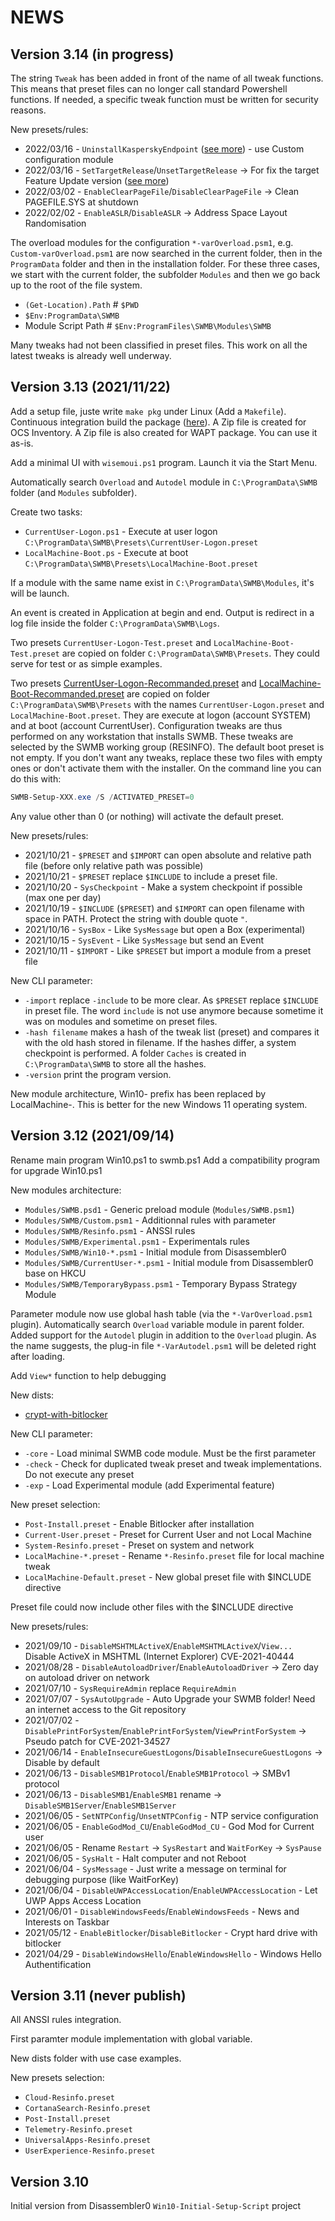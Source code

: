 # NEWS

## Version 3.14 (in progress)

The string `Tweak` has been added in front of the name of all tweak functions.
This means that preset files can no longer call standard Powershell functions.
If needed, a specific tweak function must be written for security reasons.

New presets/rules:

 * 2022/03/16 - `UninstallKasperskyEndpoint` ([see more](dists/uninstall-kaspersky/)) - use Custom configuration module
 * 2022/03/16 - `SetTargetRelease`/`UnsetTargetRelease` -> For fix the target Feature Update version ([see more](https://admx.help/?Category=Windows_10_2016&Policy=Microsoft.Policies.WindowsUpdate::TargetReleaseVersion))
 * 2022/03/02 - `EnableClearPageFile`/`DisableClearPageFile` -> Clean PAGEFILE.SYS at shutdown
 * 2022/02/02 - `EnableASLR`/`DisableASLR` -> Address Space Layout Randomisation

The overload modules for the configuration `*-varOverload.psm1`,
e.g. `Custom-varOverload.psm1` are now searched in the current folder,
then in the `ProgramData` folder and then in the installation folder.
For these three cases, we start with the current folder,
the subfolder `Modules` and then we go back up to the root of the file system.
 * `(Get-Location).Path`  # `$PWD`
 * `$Env:ProgramData\SWMB`
 * Module Script Path  # `$Env:ProgramFiles\SWMB\Modules\SWMB`

Many tweaks had not been classified in preset files.
This work on all the latest tweaks is already well underway.


## Version 3.13 (2021/11/22)

Add a setup file, juste write `make pkg` under Linux (Add a `Makefile`).
Continuous integration build the package
([here](https://resinfo-gt.pages.in2p3.fr/swmb/resinfo-swmb/)).
A Zip file is created for OCS Inventory.
A Zip file is also created for WAPT package.
You can use it as-is.

Add a minimal UI with `wisemoui.ps1` program. Launch it via the Start Menu.

Automatically search `Overload` and `Autodel` module in `C:\ProgramData\SWMB` folder
(and `Modules` subfolder).

Create two tasks:

 * `CurrentUser-Logon.ps1` - Execute at user logon `C:\ProgramData\SWMB\Presets\CurrentUser-Logon.preset`
 * `LocalMachine-Boot.ps` - Execute at boot `C:\ProgramData\SWMB\Presets\LocalMachine-Boot.preset`

If a module with the same name exist in `C:\ProgramData\SWMB\Modules`, it's will be launch.

An event is created in Application at begin and end.
Output is redirect in a log file inside the folder `C:\ProgramData\SWMB\Logs`.

Two presets `CurrentUser-Logon-Test.preset` and `LocalMachine-Boot-Test.preset`
are copied on folder `C:\ProgramData\SWMB\Presets`.
They could serve for test or as simple examples.

Two presets [CurrentUser-Logon-Recommanded.preset](Presets/CurrentUser-Logon-Recommanded.preset)
and [LocalMachine-Boot-Recommanded.preset](Presets/LocalMachine-Boot-Recommanded.preset)
are copied on folder `C:\ProgramData\SWMB\Presets`
with the names `CurrentUser-Logon.preset` and `LocalMachine-Boot.preset`.
They are execute at logon (account SYSTEM) and at boot (account CurrentUser).
Configuration tweaks are thus performed on any workstation that installs SWMB.
These tweaks are selected by the SWMB working group (RESINFO).
The default boot preset is not empty.
If you don't want any tweaks, replace these two files with empty ones
or don't activate them with the installer.
On the command line you can do this with:
```ps1
SWMB-Setup-XXX.exe /S /ACTIVATED_PRESET=0
```
Any value other than 0 (or nothing) will activate the default preset.

New presets/rules:

 * 2021/10/21 - `$PRESET` and `$IMPORT` can open absolute and relative path file (before only relative path was possible)
 * 2021/10/21 - `$PRESET` replace `$INCLUDE` to include a preset file.
 * 2021/10/20 - `SysCheckpoint` - Make a system checkpoint if possible (max one per day)
 * 2021/10/19 - `$INCLUDE` (`$PRESET`) and `$IMPORT` can open filename with space in PATH. Protect the string with double quote `"`.
 * 2021/10/16 - `SysBox` - Like `SysMessage` but open a Box (experimental)
 * 2021/10/15 - `SysEvent` - Like `SysMessage` but send an Event
 * 2021/10/11 - `$IMPORT` - Like `$PRESET` but import a module from a preset file

New CLI parameter:

 * `-import` replace `-include` to be more clear.
   As `$PRESET` replace `$INCLUDE` in preset file.
   The word `include` is not use anymore because sometime it was on modules and sometime on preset files.
 * `-hash filename` makes a hash of the tweak list (preset)
   and compares it with the old hash stored in filename.
   If the hashes differ, a system checkpoint is performed.
   A folder `Caches` is created in `C:\ProgramData\SWMB`
   to store all the hashes.
 * `-version` print the program version.

New module architecture, Win10- prefix has been replaced by LocalMachine-.
This is better for the new Windows 11 operating system.


## Version 3.12 (2021/09/14)

Rename main program Win10.ps1 to swmb.ps1
Add a compatibility program for upgrade Win10.ps1

New modules architecture:

 * `Modules/SWMB.psd1` - Generic preload module (`Modules/SWMB.psm1`)
 * `Modules/SWMB/Custom.psm1` - Additionnal rules with parameter
 * `Modules/SWMB/Resinfo.psm1` - ANSSI rules
 * `Modules/SWMB/Experimental.psm1` - Experimentals rules
 * `Modules/SWMB/Win10-*.psm1` - Initial module from Disassembler0
 * `Modules/SWMB/CurrentUser-*.psm1` - Initial module from Disassembler0 base on HKCU
 * `Modules/SWMB/TemporaryBypass.psm1` - Temporary Bypass Strategy Module

Parameter module now use global hash table (via the `*-VarOverload.psm1` plugin).
Automatically search `Overload` variable module in parent folder.
Added support for the `Autodel` plugin in addition to the `Overload` plugin.
As the name suggests, the plug-in file `*-VarAutodel.psm1` will be deleted right after loading.

Add `View*` function to help debugging

New dists:

 * [crypt-with-bitlocker](./dists/crypt-with-bitlocker/)

New CLI parameter:

 * `-core`  - Load minimal SWMB code module. Must be the first parameter
 * `-check` - Check for duplicated tweak preset and tweak implementations. Do not execute any preset
 * `-exp`  - Load Experimental module (add Experimental feature)

New preset selection:

 * `Post-Install.preset` - Enable Bitlocker after installation
 * `Current-User.preset` - Preset for Current User and not Local Machine
 * `System-Resinfo.preset` - Preset on system and network
 * `LocalMachine-*.preset` - Rename `*-Resinfo.preset` file for local machine tweak
 * `LocalMachine-Default.preset` - New global preset file with $INCLUDE directive

Preset file could now include other files with the $INCLUDE directive

New presets/rules:

 * 2021/09/10 - `DisableMSHTMLActiveX`/`EnableMSHTMLActiveX`/`View...` Disable ActiveX in MSHTML (Internet Explorer) CVE-2021-40444
 * 2021/08/28 - `DisableAutoloadDriver`/`EnableAutoloadDriver` -> Zero day on autoload driver on network
 * 2021/07/10 - `SysRequireAdmin` replace `RequireAdmin`
 * 2021/07/07 - `SysAutoUpgrade` - Auto Upgrade your SWMB folder! Need an internet access to the Git repository
 * 2021/07/02 - `DisablePrintForSystem`/`EnablePrintForSystem`/`ViewPrintForSystem` -> Pseudo patch for CVE-2021-34527
 * 2021/06/14 - `EnableInsecureGuestLogons`/`DisableInsecureGuestLogons` -> Disable by default
 * 2021/06/13 - `DisableSMB1Protocol`/`EnableSMB1Protocol` -> SMBv1 protocol
 * 2021/06/13 - `DisableSMB1`/`EnableSMB1` rename -> `DisableSMB1Server`/`EnableSMB1Server`
 * 2021/06/05 - `SetNTPConfig`/`UnsetNTPConfig` - NTP service configuration
 * 2021/06/05 - `EnableGodMod_CU`/`EnableGodMod_CU` - God Mod for Current user
 * 2021/06/05 - Rename `Restart` -> `SysRestart` and `WaitForKey` -> `SysPause`
 * 2021/06/05 - `SysHalt` - Halt computer and not Reboot
 * 2021/06/04 - `SysMessage` - Just write a message on terminal for debugging purpose (like WaitForKey)
 * 2021/06/04 - `DisableUWPAccessLocation`/`EnableUWPAccessLocation` - Let UWP Apps Access Location
 * 2021/06/01 - `DisableWindowsFeeds`/`EnableWindowsFeeds` - News and Interests on Taskbar
 * 2021/05/12 - `EnableBitlocker`/`DisableBitlocker` - Crypt hard drive with bitlocker
 * 2021/04/29 - `DisableWindowsHello`/`EnableWindowsHello` - Windows Hello Authentification


## Version 3.11 (never publish)

All ANSSI rules integration.

First paramter module implementation with global variable.

New dists folder with use case examples.

New presets selection:

 * `Cloud-Resinfo.preset`
 * `CortanaSearch-Resinfo.preset`
 * `Post-Install.preset`
 * `Telemetry-Resinfo.preset`
 * `UniversalApps-Resinfo.preset`
 * `UserExperience-Resinfo.preset`


## Version 3.10

Initial version from Disassembler0 `Win10-Initial-Setup-Script` project

